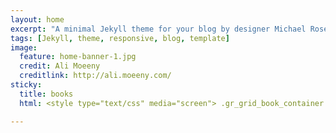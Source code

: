 ```yaml
---
layout: home
excerpt: "A minimal Jekyll theme for your blog by designer Michael Rose."
tags: [Jekyll, theme, responsive, blog, template]
image:
  feature: home-banner-1.jpg
  credit: Ali Moeeny
  creditlink: http://ali.moeeny.com/
sticky:
  title: books
  html: <style type="text/css" media="screen"> .gr_grid_book_container {float:left; width:98px; height:160px; padding:0px 0px; overflow:hidden;} </style> <div id="gr_grid_widget_1429037360"> <h2><a href="https://www.goodreads.com/review/list/1095318-ali?shelf=read&utm_medium=api&utm_source=grid_widget" style="text-decoration:none;"></a></h2> <div class="gr_grid_container"> <br style="clear:both"/><br/><a class="gr_grid_branding" href="https://www.goodreads.com/user/show/1095318-ali" style="font-size:.9em; color:#382110; text-decoration:none; float:right; clear:both">Ali's favorite books »</a> </div> </div> <script src="https://www.goodreads.com/review/grid_widget/1095318.Ali's%20bookshelf?cover_size=medium&hide_link=&hide_title=&num_books=5&order=d&shelf=read&sort=date_added&widget_id=1429037360" type="text/javascript" charset="utf-8"></script> 

---
```

